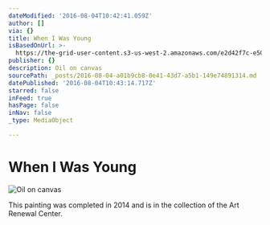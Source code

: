 ```yaml
---
dateModified: '2016-08-04T10:42:41.059Z'
author: []
via: {}
title: When I Was Young
isBasedOnUrl: >-
  https://the-grid-user-content.s3-us-west-2.amazonaws.com/e2d42f7c-e50a-41a1-8eaf-c452bd062911.jpg
publisher: {}
description: Oil on canvas
sourcePath: _posts/2016-08-04-a01b9cb8-0e41-43d7-a5b1-149e74891314.md
datePublished: '2016-08-04T10:43:14.717Z'
starred: false
inFeed: true
hasPage: false
inNav: false
_type: MediaObject

---
```

# When I Was Young
![Oil on canvas](https://the-grid-user-content.s3-us-west-2.amazonaws.com/e2d42f7c-e50a-41a1-8eaf-c452bd062911.jpg)

This painting was completed in 2014 and is in the collection of the Art Renewal Center.
